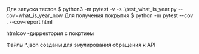 Для запуска тестов
$ python3 -m pytest -v -s .\test_what_is_year.py --cov=what_is_year_now
Для получения покрытия
$ python -m pytest --cov . --cov-report html

htmlcov -дирректория с покртием

Файлы *.json созданы для эмулирования обращения к API
